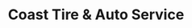 ---
title: "Coast Tire & Auto Service"
url: /moncton/coast-tire-and-auto-service/
shop: car repair
---